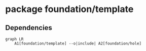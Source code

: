 # package foundation/template

## Dependencies

```mermaid
graph LR
    A1[foundation/template] --o|include| A2[foundation/hole]
```

